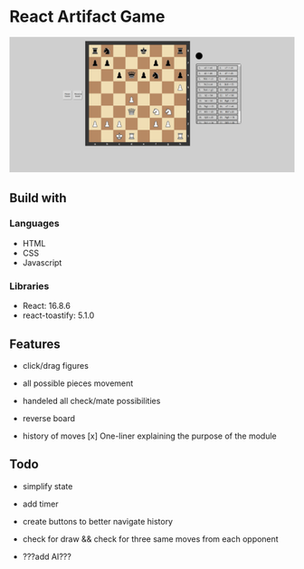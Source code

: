 # React Artifact Game

![chess game showcase](https://github.com/Slendos/react-chessGame/blob/master/src/images/chess-project.png)

## Build with

### Languages

- HTML
- CSS
- Javascript

### Libraries

- React: 16.8.6
- react-toastify: 5.1.0

## Features

- click/drag figures

- all possible pieces movement

- handeled all check/mate possibilities

- reverse board

- history of moves
  [x] One-liner explaining the purpose of the module

## Todo

- simplify state

- add timer

- create buttons to better navigate history

- check for draw && check for three same moves from each opponent

- ???add AI???
